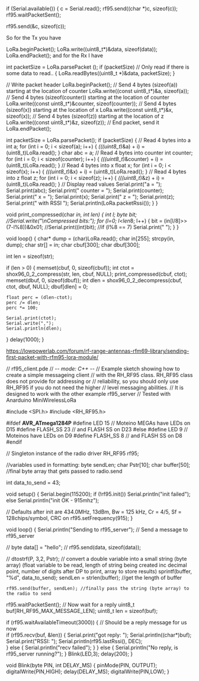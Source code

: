 


 if (Serial.available()) {
     c = Serial.read();
     rf95.send((char *)c, sizeof(c));
     rf95.waitPacketSent();



 rf95.send(&c, sizeof(c));




So for the Tx you have

LoRa.beginPacket();
LoRa.write((uint8_t*)&data, sizeof(data));
LoRa.endPacket();
and for the Rx I have

int packetSize = LoRa.parsePacket ();
if (packetSize) // Only read if there is some data to read..
 {
   LoRa.readBytes((uint8_t *)&data, packetSize);
 }










  // Write packet header
  LoRa.beginPacket();
  // Send 4 bytes (sizeof(a)) starting at the location of counter
  LoRa.write((const uint8_t*)&a, sizeof(a));
  // Send 4 bytes (sizeof(counter)) starting at the location of counter
  LoRa.write((const uint8_t*)&counter, sizeof(counter));
  // Send 4 bytes (sizeof(x)) starting at the location of x
  LoRa.write((const uint8_t*)&x, sizeof(x));
  // Send 4 bytes (sizeof(z)) starting at the location of z
  LoRa.write((const uint8_t*)&z, sizeof(z));
  // End packet, send it
  LoRa.endPacket();





















 int packetSize = LoRa.parsePacket();
  if (packetSize) {
    // Read 4 bytes into a
    int a;
    for (int i = 0; i < sizeof(a); i++) {
      *(((uint8_t*)&a) + i) = (uint8_t)LoRa.read();
    }
    char abc = a;
    // Read 4 bytes into counter
    int counter;
    for (int i = 0; i < sizeof(counter); i++) {
      *(((uint8_t*)&counter) + i) = (uint8_t)LoRa.read();
    }
    // Read 4 bytes into x
    float x;
    for (int i = 0; i < sizeof(x); i++) {
      *(((uint8_t*)&x) + i) = (uint8_t)LoRa.read();
    }
    // Read 4 bytes into z
    float z;
    for (int i = 0; i < sizeof(z); i++) {
      *(((uint8_t*)&z) + i) = (uint8_t)LoRa.read();
    }
    // Display read values
    Serial.print("a = ");
    Serial.print(abc);
    Serial.print("  counter = ");
    Serial.print(counter);
    Serial.print("  x = ");
    Serial.print(x);
    Serial.print("  z = ");
    Serial.print(z);
    Serial.print("  with RSSI ");
    Serial.println(LoRa.packetRssi());
  }
}














void print_compressed(char *in, int len) {
  int l;
  byte bit;
  //Serial.write("\nCompressed bits:");
  for (l=0; l<len*8; l++) {
    bit = (in[l/8]>>(7-l%8))&0x01;
    //Serial.print((int)bit);
    //if (l%8 == 7) Serial.print(" ");
  }
}

void loop() {
  char* dump = (char)LoRa.read();
  char in[255];
  strcpy(in, dump);
  char str[] = in;
  char cbuf[300];
  char dbuf[300];

  int len = sizeof(str);

  if (len > 0) {
    memset(cbuf, 0, sizeof(cbuf));
    int ctot = shox96_0_2_compress(str, len, cbuf, NULL);
    print_compressed(cbuf, ctot);
    memset(dbuf, 0, sizeof(dbuf));
    int dlen = shox96_0_2_decompress(cbuf, ctot, dbuf, NULL);
    dbuf[dlen] = 0;

    float perc = (dlen-ctot);
    perc /= dlen;
    perc *= 100;

    Serial.print(ctot);
    Serial.write(",");
    Serial.println(dlen);
  }
  delay(1000);
}




https://lowpowerlab.com/forum/rf-range-antennas-rfm69-library/sending-first-packet-with-rfm95-lora-module/




// rf95_client.pde
// -*- mode: C++ -*-
// Example sketch showing how to create a simple messageing client
// with the RH_RF95 class. RH_RF95 class does not provide for addressing or
// reliability, so you should only use RH_RF95 if you do not need the higher
// level messaging abilities.
// It is designed to work with the other example rf95_server
// Tested with Anarduino MiniWirelessLoRa

#include <SPI.h>
#include <RH_RF95.h>

#ifdef __AVR_ATmega1284P__
  #define LED           15 // Moteino MEGAs have LEDs on D15
  #define FLASH_SS      23 // and FLASH SS on D23
#else
  #define LED           9 // Moteinos have LEDs on D9
  #define FLASH_SS      8 // and FLASH SS on D8
#endif

// Singleton instance of the radio driver
RH_RF95 rf95;

//variables used in formatting:
byte sendLen;
char Pstr[10];
char buffer[50]; //final byte array that gets passed to radio.send

int data_to_send = 43;

void setup() 
{
  Serial.begin(115200);
  if (!rf95.init())
    Serial.println("init failed");
  else Serial.println("init OK - 915mhz");
  
  // Defaults after init are 434.0MHz, 13dBm, Bw = 125 kHz, Cr = 4/5, Sf = 128chips/symbol, CRC on
  rf95.setFrequency(915);
}

void loop()
{
  Serial.println("Sending to rf95_server");
  // Send a message to rf95_server

  
  // byte data[] = "hello";
  // rf95.send(data, sizeof(data));

  // dtostrf(P, 3,2, Pstr);  // convert a double variable into a small string (byte array) (float variable to be read, length of string being created inc decimal point, number of digits after DP to print, array to store results)
    sprintf(buffer, "%d", data_to_send);
    sendLen = strlen(buffer);  //get the length of buffer

    rf95.send(buffer, sendLen); //finally pass the string (byte array) to the radio to send


  rf95.waitPacketSent();
  // Now wait for a reply
  uint8_t buf[RH_RF95_MAX_MESSAGE_LEN];
  uint8_t len = sizeof(buf);

  if (rf95.waitAvailableTimeout(3000))
  { 
    // Should be a reply message for us now   
    if (rf95.recv(buf, &len))
   {
      Serial.print("got reply: ");
      Serial.println((char*)buf);
      Serial.print("RSSI: ");
      Serial.println(rf95.lastRssi(), DEC);    
    }
    else
    {
      Serial.println("recv failed");
    }
  }
  else
  {
    Serial.println("No reply, is rf95_server running?");
  }
  Blink(LED,3);
  delay(200);
}

void Blink(byte PIN, int DELAY_MS)
{
  pinMode(PIN, OUTPUT);
  digitalWrite(PIN,HIGH);
  delay(DELAY_MS);
  digitalWrite(PIN,LOW);
}






